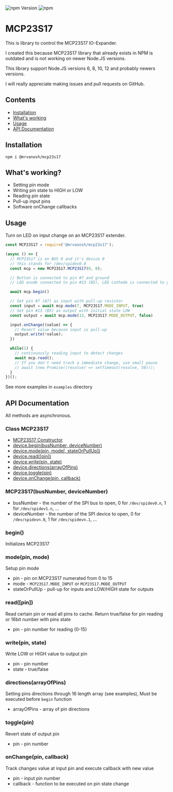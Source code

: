 ![npm Version](https://img.shields.io/npm/v/@mrvanosh/mcp23s17?style=flat-square)
![npm](https://img.shields.io/npm/dw/@mrvanosh/mcp23s17?style=flat-square)

# MCP23S17
This is library to control the MCP23S17 IO-Expander.

I created this because MCP23S17 library that already exists in NPM is outdated and is not working on newer Node.JS versions.

This library support Node.JS versions 6, 8, 10, 12 and probably newers versions.

I will really appreciate making issues and pull requests on GitHub.

## Contents
  * [Installation](#installation)
  * [What's working](#whats-working)
  * [Usage](#usage)
  * [API Documentation](#api-documentation)

## Installation
```
npm i @mrvanosh/mcp23s17
```

## What's working?
- Setting pin mode
- Writing pin state to HIGH or LOW
- Reading pin state
- Pull-up input pins
- Software onChange callbacks

## Usage
Turn on LED on input change on an MCP23S17 extender.

```js
const MCP23S17 = require('@mrvanosh/mcp23s17');

(async () => {
  // MCP23S17 is on BUS 0 and it's device 0
  // this stands for /dev/spidev0.0
  const mcp = new MCP23S17.MCP23S17(0, 0);

  // Button is connected to pin #7 and ground
  // LED anode connected to pin #13 (B5), LED cathode is connected to ground through resistor 300 ohm

  await mcp.begin()

  // Set pin #7 (A7) as input with pull-up resistor
  const input = await mcp.mode(7, MCP23S17.MODE_INPUT, true)
  // Set pin #13 (B5) as output with initial state LOW
  const output = await mcp.mode(13, MCP23S17.MODE_OUTPUT, false)

  input.onChange((value) => {
    // Revert value because input is pull-up
    output.write(!value);
  })

  while(1) {
    // continuously reading input to detect changes
    await mcp.read();
    // If you don't need track a immediate change, use small pause
    // await (new Promise((resolve) => setTimeout(resolve, 50)));
  }
})();
```
See more examples in `examples` directory

## API Documentation
All methods are asynchronous.

### Class MCP23S17
- [MCP23S17 Constructor](#mcp23s17busnumber-devicenumber)
- [device.begin(busNumber, deviceNumber)](#begin)
- [device.mode(pin, mode[, stateOrPullUp])](#modepin-mode)
- [device.read([pin])](#readpin)
- [device.write(pin, state)](#writepin-state)
- [device.directions(arrayOfPins)](#directionsarrayofpins)
- [device.toggle(pin)](#togglepin)
- [device.onChange(pin, callback)](#onchangepin-callback)
  
### MCP23S17(busNumber, deviceNumber)
- busNumber - the number of the SPI bus to open, 0 for `/dev/spidev0.n`, 1 for `/dev/spidev1.n`, ...
- deviceNumber - the number of the SPI device to open, 0 for `/dev/spidevn.0`, 1 for `/dev/spidevn.1`, ...

### begin()
  Initializes MCP23S17

### mode(pin, mode)
Setup pin mode
- pin - pin on MCP23S17 numerated from 0 to 15
- mode - `MCP23S17.MODE_INPUT` or `MCP23S17.MODE_OUTPUT`
- stateOrPullUp - pull-up for inputs and LOW/HIGH state for outputs

### read([pin])
Read certain pin or read all pins to cache. Return true/false for pin reading or 16bit number with pins state
- pin - pin number for reading (0-15)

### write(pin, state)
Write LOW or HIGH value to output pin
- pin - pin number
- state - true/false

### directions(arrayOfPins)
Setting pins directions through 16 length array (see examples), Must be executed before `begin` function
- arrayOfPins - array of pin directions 

### toggle(pin)
Revert state of output pin
- pin - pin number

### onChange(pin, callback)
Track changes value at input pin and execute callback with new value
- pin - input pin number
- callback - function to be executed on pin state change